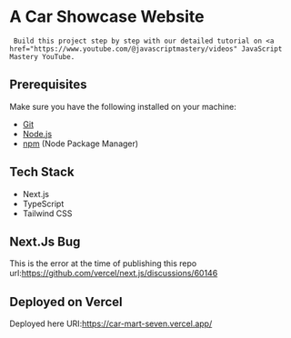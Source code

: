 # A Car Showcase Website

     Build this project step by step with our detailed tutorial on <a href="https://www.youtube.com/@javascriptmastery/videos" JavaScript Mastery YouTube. 

## Prerequisites

Make sure you have the following installed on your machine:

- [Git](https://git-scm.com/)
- [Node.js](https://nodejs.org/en)
- [npm](https://www.npmjs.com/) (Node Package Manager)

## Tech Stack

- Next.js
- TypeScript
- Tailwind CSS

## Next.Js Bug

This is the error at the time of publishing this repo url:<https://github.com/vercel/next.js/discussions/60146>

## Deployed on Vercel

Deployed here URI:<https://car-mart-seven.vercel.app/>
